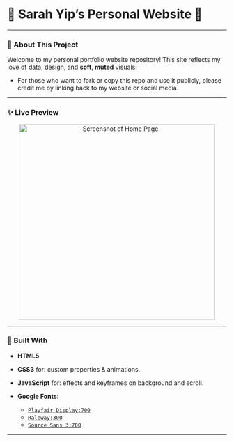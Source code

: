 <!--
  README.md
  Sarah Yip's Website Portfolio README -->
# 🌸 Sarah Yip’s Personal Website 🌸

---


### 🌼 About This Project

Welcome to my personal portfolio website repository! This site reflects my love of data, design, and **soft, muted** visuals:

- For those who want to fork or copy this repo and use it publicly, please credit me by linking back to my website or social media.


---


### ✨ Live Preview

<p align="center">
  <img width="450" alt="Screenshot of Home Page" src="https://sawpy.github.io/images/research1.jpg">
</p>


---


### 🎀 Built With

- **HTML5** 
- **CSS3** for: custom properties & animations.  
- **JavaScript** for: effects and keyframes on background and scroll.

- **Google Fonts**:
  - [`Playfair Display:700`](https://fonts.googleapis.com/css2?family=Playfair+Display:wght@700)
  - [`Raleway:300`](https://fonts.googleapis.com/css2?family=Raleway:wght@300)
  - [`Source Sans 3:700`](https://fonts.googleapis.com/css2?family=Source+Sans+3:wght@700)


---
